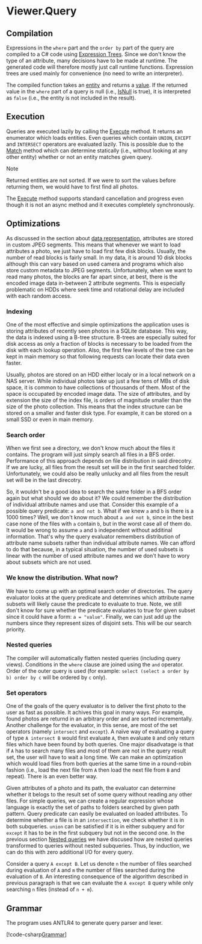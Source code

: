 # Viewer.Query

## Compilation

Expressions in the `where` part and the `order by` part of the query are compiled to a C# code using [Expression Trees](https://docs.microsoft.com/en-us/dotnet/csharp/programming-guide/concepts/expression-trees/). Since we don't know the type of an attribute, many decisions have to be made at runtime. The generated code will therefore mostly just call runtime functions. Expression trees are used mainly for convenience (no need to write an interpreter). 

The compiled function takes an [entity](xref:Viewer.Data.IEntity) and returns a [value](xref:Viewer.Data.BaseValue). If the returned value in the `where` part of a query is null (i.e., [IsNull](xref:Viewer.Data.BaseValue#Viewer_Data_BaseValue_IsNull) is true), it is interpreted as `false` (i.e., the entity is not included in the result).

## Execution

Queries are executed lazily by calling the [Execute](xref:Viewer.Query.IExecutableQuery) method. It returns an enumerator which loads entities. Even queries which contain `UNION`, `EXCEPT` and `INTERSECT` operators are evaluated lazily. This is possible due to the [Match](xref:Viewer.Query.IExecutableQuery) method which can determine statically (i.e., without looking at any other entity) whether or not an entity matches given query.

> [!NOTE]
> Returned entities are not sorted. If we were to sort the values before returning them, we would have to first find all photos. 

The [Execute](xref:Viewer.Query.IExecutableQuery) method supports standard cancellation and progress even though it is not an async method and it executes completely synchronously.  

## Optimizations

As discussed in the section about [data representation](data.md), attributes are stored in custom JPEG segments. This means that whenever we want to load attributes a photo, we just have to load first few disk blocks. Usually, the number of read blocks is fairly small. In my data, it is around 10 disk blocks although this can vary based on used camera and programs which also store custom metadata to JPEG segments. Unfortunately, when we want to read many photos, the blocks are far apart since, at best, there is the encoded image data in-between 2 attribute segments. This is especially problematic on HDDs where seek time and rotational delay are included with each random access.

### Indexing

One of the most effective and simple optimizations the application uses is storing attributes of recently seen photos in a SQLite database. This way, the data is indexed using a B-tree structure. B-trees are especially suited for disk access as only a fraction of blocks is necessary to be loaded from the disk with each lookup operation. Also, the first few levels of the tree can be kept in main memory so that following requests can locate their data even faster.

Usually, photos are stored on an HDD either localy or in a local network on a NAS server. While individual photos take up just a few tens of MBs of disk space, it is common to have collections of thousands of them. Most of the space is occupated by encoded image data. The size of attributes, and by extension the size of the index file, is orders of magnitude smaller than the size of the photo collection. This means that the index structure can be stored on a smaller and faster disk type. For example, it can be stored on a small SSD or even in main memory. 

### Search order

When we first see a directory, we don't know much about the files it contains. The program will just simply search all files in a BFS order. Performance of this approach depends on file distribution in said direcotry. If we are lucky, all files from the result set will be in the first searched folder. Unfortunately, we could also be really unlucky and all files from the result set will be in the last direcotry. 

So, it wouldn't be a good idea to search the same folder in a BFS order again but what should we do about it? We could remember the distribution of individual attribute names and use that. Consider this example of a possible query predicate: `a and not b`. What if we knew `a` and `b` is there is a 1000 times? Well, we don't know much about `a and not b`, since in the best case none of the files with `a` contain `b`, but in the worst case all of them do. It would be wrong to assume `a` and `b` independent without additinal information. That's why the query evaluator remembers distribution of attribute name subsets rather than individual attribute names. We can afford to do that because, in a typical situation, the number of used subsets is linear with the number of used attribute names and we don't have to wory about subsets which are not used.

### We know the distribution. What now?

We have to come up with an optimal search order of directories. The query evaluator looks at the query predicate and detemrines which attribute name subsets will likely cause the predicate to evaluate to true. Note, we still don't know for sure whether the predicate evaluates to true for given subset since it could have a form: `a = "value"`. Finally, we can just add up the numbers since they represent sizes of disjoint sets. This will be our search priority.

### Nested queries 

The compiler will automatically flatten nested queries (including query views). Conditions in the `where` clause are joined using the `and` operator. Order of the outer query is used (for example: `select (select a order by b) order by c` will be ordered by `c` only).

### Set operators

One of the goals of the query evaluator is to deliver the first photo to the user as fast as possible. It achives this goal in many ways. For example, found photos are returnd in an arbitrary order and are sorted incrementally. Another challenge for the evaluator, in this sense, are most of the set operators (namely `intersect` and `except`). A naïve way of evaluating a query of type `A intersect B` would first evaluate `A`, then evaluate `B` and only return files which have been found by both queries. One major disadvatage is that if `A` has to search many files and most of them are not in the query result set, the user will have to wait a long time. We can make an optimization which would load files from both queries at the same time in a round-robin fashion (i.e., load the next file from `A` then load the next file from `B` and repeat). There is an even better way.

Given attributes of a photo and its path, the evaluator can determine whether it belogs to the result set of some query without reading any other files. For simple queries, we can create a regular expression whose language is exactly the set of paths to folders searched by given path pattern. Query predicate can easily be evaluated on loaded attributes. To determine whether a file is in an `intersection`, we check whether it is in both subqueries. `union` can be satisfied if it is in either subquery and for `except` it has to be in the first subquery but not in the second one. In the previous section [Nested queries](#Nested-queries) we have discused how are nested queries transformed to queries without nested subqueries. Thus, by induction, we can do this with zero additional I/O for every query.

Consider a query `A except B`. Let us denote `n` the number of files searched during evaluation of `A` and `m` the number of files searched during the evaluation of `B`. An interesting consequence of the algorithm described in previous paragraph is that we can evaluate the `A except B` query while only searching `n` files (instead of `n + m`).

## Grammar

The program uses ANTLR4 to generate query parser and lexer. 

[!code-csharp[Grammar](../../../Viewer.Query/QueryParser.g4)]